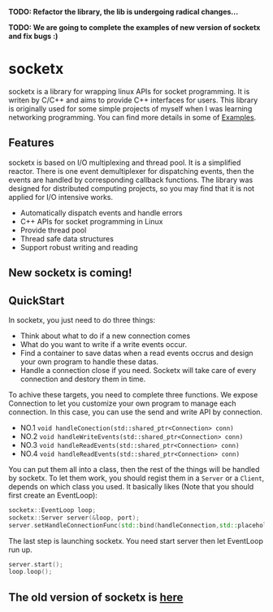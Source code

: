 

**TODO: Refactor the library, the lib is undergoing radical changes...**

**TODO: We are going to complete the examples of new version of socketx and fix bugs :)**

# socketx

socketx is a library for wrapping linux APIs for socket programming. It is writen by C/C++ and aims to provide C++ interfaces for users. This library is originally used for some simple projects of myself when I was learning networking programming. You can find more details in some of [Examples](##Examples).

## Features
socketx is based on I/O multiplexing and thread pool. It is a simplified reactor. There is one event demultiplexer for dispatching events, then the events are handled by corresponding callback functions. The library was designed for distributed computing projects, so you may find that it is not applied for I/O intensive works.

- Automatically dispatch events and handle errors
- C++ APIs for socket programming in Linux
- Provide thread pool
- Thread safe data structures
- Support robust writing and reading

## New socketx is coming!
## QuickStart
In socketx, you just need to do three things:
- Think about what to do if a new connection comes
- What do you want to write if a write events occur.
- Find a container to save datas when a read events occrus and design your own program to handle these datas.
- Handle a connection close if you need. Socketx will take care of every connection and destory them in time.

To achive these targets, you need to complete three functions. We expose Connection to let you customize your own program to manage each connection. In this case, you can use the send and write API by connection.
- NO.1 `void handleConection(std::shared_ptr<Connection> conn)`
- NO.2 `void handleWriteEvents(std::shared_ptr<Connection> conn)`
- NO.3 `void handleReadEvents(std::shared_ptr<Connection> conn)`
- NO.4 `void handleReadEvents(std::shared_ptr<Connection> conn)`

You can put them all into a class, then the rest of the things will be handled by socketx. To let them work, you should regist them in a `Server` or a `Client`, depends on which class you used. It basically likes (Note that you should first create an EventLoop):

```C++
socketx::EventLoop loop;
socketx::Server server(&loop, port);
server.setHandleConnectionFunc(std::bind(handleConnection,std::placeholders::_1));
```
The last step is launching socketx. You need start server then let EventLoop run up.
```C++
server.start();
loop.loop();
```

## The old version of socketx is [here](https://github.com/fancyqlx/socketx/tree/master/src_old_version)

